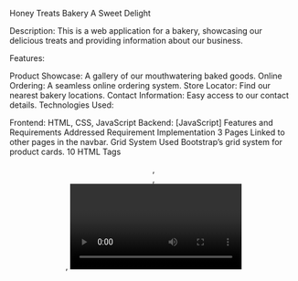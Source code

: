 Honey Treats Bakery
A Sweet Delight

Description:
This is a web application for a bakery, showcasing our delicious treats and providing information about our business.

Features:

Product Showcase: A gallery of our mouthwatering baked goods.
Online Ordering: A seamless online ordering system.
Store Locator: Find our nearest bakery locations.
Contact Information: Easy access to our contact details.
Technologies Used:

Frontend: HTML, CSS, JavaScript
Backend: [JavaScript]
Features and Requirements Addressed
Requirement	Implementation
3 Pages	Linked to other pages in the navbar.
Grid System	Used Bootstrap’s grid system for product cards.
10 HTML Tags	<header>, <main>, <section>, <video>, <form>, etc.
HTML Table	Added a table for popular products.
Forms	Included a newsletter subscription form and Contact us form.
Dropdown Menu	Added a dropdown menu in the navbar.
Web Fonts	Used Google Fonts (Roboto).
Content Variety	Includes text, images, video, and a table.
Regex Validation	Newsletter form uses type="email" for validation.

Github link: https://github.com/Hanna12674/first-repository.git
